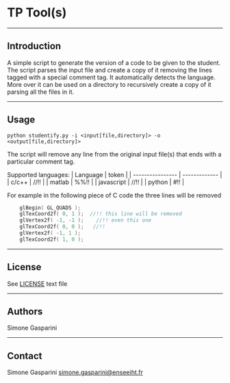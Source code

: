 TP Tool(s)
===========================================

------------
Introduction
------------

A simple script to generate the version of a code to be given to the student. The script parses the input file and create a copy of it removing the lines tagged with a special comment tag. It automatically detects the language. More over it can be used on a directory to recursively create a copy of it parsing all the files in it.

--------
Usage
--------

```shell
python studentify.py -i <input[file,directory]> -o <output[file,directory]>
```
The script will remove any line from the original input file(s) that ends with a particular comment tag.

Supported languages:
| Language   |   token   |
| ---------------- | ------------- | 
| c/c++        |    //!!      |
| matlab       |    %%!!   |
| javascript   |    //!!      |
| python       |    #!!      |

For example in the following piece of C code the three lines will be removed

```c
    glBegin( GL_QUADS );
    glTexCoord2f( 0, 1 );  //!! this line will be removed
    glVertex2f( -1, -1 );    //!! even this one    
    glTexCoord2f( 0, 0 );   //!!   
    glVertex2f( -1, 1 );
    glTexCoord2f( 1, 0 );
```

-------
License
-------

See [LICENSE](LICENSE) text file

-------
Authors
-------

Simone Gasparini


---------
Contact
---------

Simone Gasparini simone.gasparini@enseeiht.fr